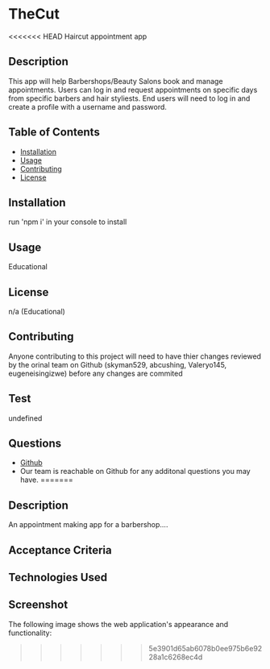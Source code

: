 # TheCut
<<<<<<< HEAD
Haircut appointment app
  ## Description
  This app will help Barbershops/Beauty Salons book and manage appointments. Users can log in and request appointments on specific days from specific barbers and hair styliests. End users will need to log in and create a profile with a username and password.
  
  ## Table of Contents
  * [Installation](#installation)
  * [Usage](#usage)
  * [Contributing](#contributing)
  * [License](#license)
  
  ## Installation
  run 'npm i' in your console to install
  
  ## Usage
  Educational
  ## License
  n/a (Educational)
  
  ## Contributing
  Anyone contributing to this project will need to have thier changes reviewed by the orinal team on Github (skyman529, abcushing, Valeryo145, eugeneisingizwe) before any changes are commited
  ## Test
  undefined
  ## Questions
  * [Github](https://github.com/skyman529/TheCut)
  * Our team is reachable on Github for any additonal questions you may have.
=======

## Description

An appointment making app for a barbershop....

## Acceptance Criteria

## Technologies Used

## Screenshot

The following image shows the web application's appearance and functionality:
>>>>>>> 5e3901d65ab6078b0ee975b6e9228a1c6268ec4d

